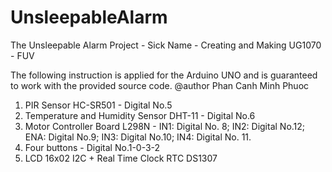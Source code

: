 # UnsleepableAlarm
The Unsleepable Alarm Project - Sick Name - Creating and Making UG1070 - FUV

The following instruction is applied for the Arduino UNO and is guaranteed to work with the provided source code.
@author Phan Canh Minh Phuoc

1. PIR Sensor HC-SR501 - Digital No.5
2. Temperature and Humidity Sensor DHT-11 - Digital No.6
3. Motor Controller Board L298N - IN1: Digital No. 8; IN2: Digital No.12; ENA: Digital No.9; IN3: Digital No.10; IN4: Digital No. 11.
4. Four buttons - Digital No.1-0-3-2
5. LCD 16x02 I2C + Real Time Clock RTC DS1307

